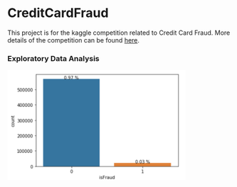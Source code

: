 # CreditCardFraud
 This project is for the kaggle competition related to Credit Card Fraud. More details of the competition can be found [here](https://www.kaggle.com/c/ieee-fraud-detection/). 

### Exploratory Data Analysis
<img src="target.png" width="400px">
